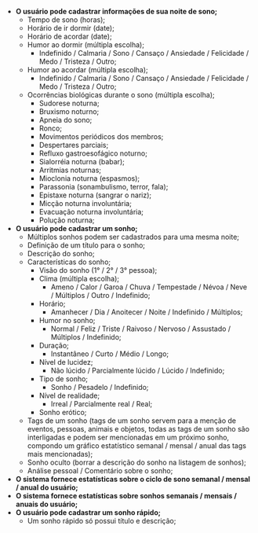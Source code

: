 - **O usuário pode cadastrar informações de sua noite de sono;**
    - Tempo de sono (horas);
    - Horário de ir dormir (date);
    - Horário de acordar (date);
    - Humor ao dormir (múltipla escolha);
        - Indefinido / Calmaria / Sono / Cansaço / Ansiedade / Felicidade / Medo / Tristeza / Outro;
    - Humor ao acordar (múltipla escolha);
        - Indefinido / Calmaria / Sono / Cansaço / Ansiedade / Felicidade / Medo / Tristeza / Outro;
    - Ocorrências biológicas durante o sono (múltipla escolha);
        - Sudorese noturna;
        - Bruxismo noturno;
        - Apneia do sono;
        - Ronco;
        - Movimentos periódicos dos membros;
        - Despertares parciais;
        - Refluxo gastroesofágico noturno;
        - Sialorréia noturna (babar);
        - Arritmias noturnas;
        - Mioclonia noturna (espasmos);
        - Parassonia (sonambulismo, terror, fala);
        - Epistaxe noturna (sangrar o nariz);
        - Micção noturna involuntária;
        - Evacuação noturna involuntária;
        - Polução noturna;
- **O usuário pode cadastrar um sonho;**
    - Múltiplos sonhos podem ser cadastrados para uma mesma noite;
    - Definição de um título para o sonho;
    - Descrição do sonho;
    - Características do sonho;
        - Visão do sonho (1° / 2° / 3° pessoa);
        - Clima (múltipla escolha);
            - Ameno / Calor / Garoa / Chuva / Tempestade / Névoa / Neve / Múltiplos / Outro / Indefinido;
        - Horário;
            - Amanhecer / Dia / Anoitecer / Noite / Indefinido / Múltiplos;
        - Humor no sonho;
            - Normal / Feliz / Triste / Raivoso / Nervoso / Assustado / Múltiplos / Indefinido;
        - Duração;
            - Instantâneo / Curto / Médio / Longo;
        - Nível de lucidez;
            - Não lúcido / Parcialmente lúcido / Lúcido / Indefinido;
        - Tipo de sonho;
            - Sonho / Pesadelo / Indefinido;
        - Nível de realidade;
            - Irreal / Parcialmente real / Real;
        - Sonho erótico;
    - Tags de um sonho (tags de um sonho servem para a menção de eventos, pessoas, animais e objetos, todas as tags de um sonho são interligadas e podem ser mencionadas em um próximo sonho, compondo um gráfico estatístico semanal / mensal / anual das tags mais mencionadas);
    - Sonho oculto (borrar a descrição do sonho na listagem de sonhos);
    - Análise pessoal / Comentário sobre o sonho;
- **O sistema fornece estatísticas sobre o ciclo de sono semanal / mensal / anual do usuário;**
- **O sistema fornece estatísticas sobre sonhos semanais / mensais / anuais do usuário;**
- **O usuário pode cadastrar um sonho rápido;**
    - Um sonho rápido só possui título e descrição;
